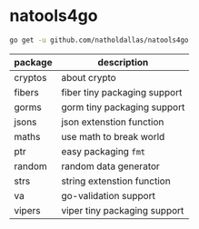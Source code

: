 # natools4go

```bash
go get -u github.com/natholdallas/natools4go
```

| package | description                  |
| ------- | ---------------------------- |
| cryptos | about crypto                 |
| fibers  | fiber tiny packaging support |
| gorms   | gorm tiny packaging support  |
| jsons   | json extenstion function     |
| maths   | use math to break world      |
| ptr     | easy packaging `fmt`         |
| random  | random data generator        |
| strs    | string extenstion function   |
| va      | go-validation support        |
| vipers  | viper tiny packaging support |
